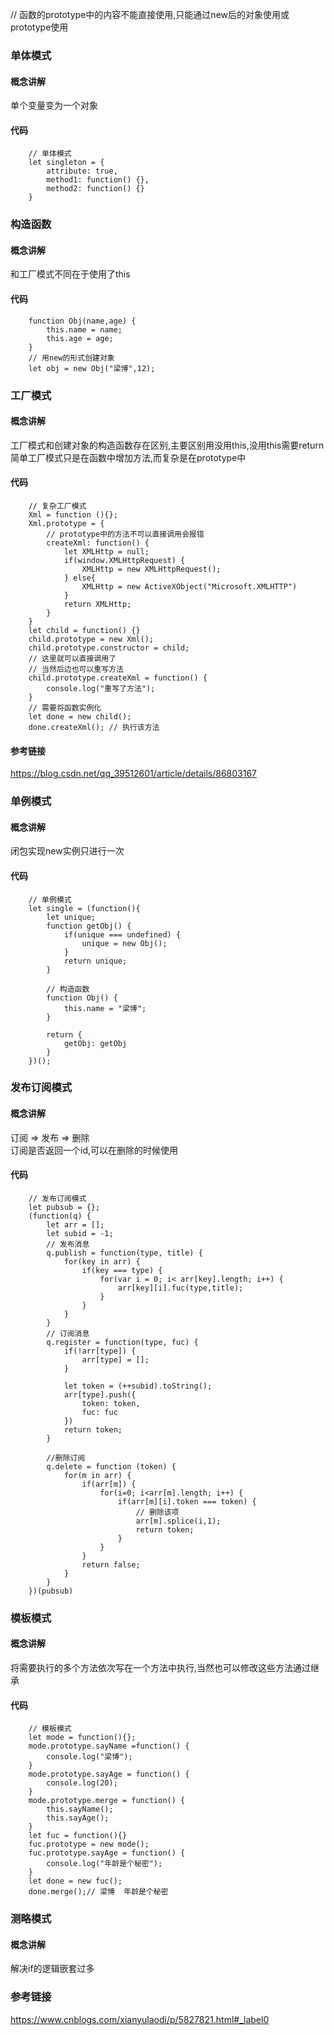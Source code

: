 // 函数的prototype中的内容不能直接使用,只能通过new后的对象使用或prototype使用
### 单体模式
#### 概念讲解
单个变量变为一个对象
#### 代码
		// 单体模式
		let singleton = {
			attribute: true,
			method1: function() {},
			method2: function() {}
		}
### 构造函数
#### 概念讲解
和工厂模式不同在于使用了this
#### 代码
		function Obj(name,age) {
			this.name = name;
			this.age = age;
		}
		// 用new的形式创建对象
		let obj = new Obj("梁博",12);
    
### 工厂模式
#### 概念讲解
工厂模式和创建对象的构造函数存在区别,主要区别用没用this,没用this需要return  
简单工厂模式只是在函数中增加方法,而复杂是在prototype中
#### 代码
		// 复杂工厂模式
		Xml = function (){};
		Xml.prototype = {
			// prototype中的方法不可以直接调用会报错
			createXml: function() {
				let XMLHttp = null;
				if(window.XMLHttpRequest) {
					XMLHttp = new XMLHttpRequest();
				} else{
					XMLHttp = new ActiveXObject("Microsoft.XMLHTTP")
				}
				return XMLHttp;
			}
		}
		let child = function() {}
		child.prototype = new Xml();
		child.prototype.constructor = child;
		// 这里就可以直接调用了
		// 当然后边也可以重写方法
		child.prototype.createXml = function() {
			console.log("重写了方法");
		}
		// 需要将函数实例化
		let done = new child();
		done.createXml(); // 执行该方法
#### 参考链接
https://blog.csdn.net/qq_39512601/article/details/86803167

### 单例模式
#### 概念讲解
闭包实现new实例只进行一次
#### 代码
		// 单例模式
		let single = (function(){
			let unique;
			function getObj() {
				if(unique === undefined) {
					unique = new Obj();
				}
				return unique;
			}

			// 构造函数
			function Obj() {
				this.name = "梁博";
			}

			return {
				getObj: getObj
			}
		})();
    
### 发布订阅模式
#### 概念讲解
订阅 => 发布 => 删除  
订阅是否返回一个id,可以在删除的时候使用
#### 代码
		// 发布订阅模式
		let pubsub = {};
		(function(q) {
			let arr = [];
			let subid = -1;
			// 发布消息
			q.publish = function(type, title) {
				for(key in arr) {
					if(key === type) {
						for(var i = 0; i< arr[key].length; i++) {
							arr[key][i].fuc(type,title);
						}
					}
				}
			}
			// 订阅消息
			q.register = function(type, fuc) {
				if(!arr[type]) {
					arr[type] = [];
				}

				let token = (++subid).toString();
				arr[type].push({
					token: token,
					fuc: fuc
				})
				return token;
			}

			//删除订阅
			q.delete = function (token) {
				for(m in arr) {
					if(arr[m]) {
						for(i=0; i<arr[m].length; i++) {
							if(arr[m][i].token === token) {
								// 删除该项
								arr[m].splice(i,1);
								return token;
							}
						}
					}
					return false;
				}
			}
		})(pubsub)
### 模板模式
#### 概念讲解
将需要执行的多个方法依次写在一个方法中执行,当然也可以修改这些方法通过继承
#### 代码
		// 模板模式
		let mode = function(){};
		mode.prototype.sayName =function() {
			console.log("梁博");
		}
		mode.prototype.sayAge = function() {
			console.log(20);
		}
		mode.prototype.merge = function() {
			this.sayName();
			this.sayAge();
		}
		let fuc = function(){}
		fuc.prototype = new mode();
		fuc.prototype.sayAge = function() {
			console.log("年龄是个秘密");
		}
		let done = new fuc();
		done.merge();// 梁博  年龄是个秘密
### 测略模式
#### 概念讲解
解决if的逻辑嵌套过多

### 参考链接
https://www.cnblogs.com/xianyulaodi/p/5827821.html#_label0
